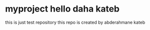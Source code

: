 # myproject hello daha kateb
this is just test repository
this repo is created by abderahmane kateb
